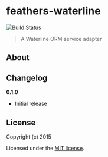 # feathers-waterline

[![Build Status](https://travis-ci.org/feathersjs/feathers-waterline.png?branch=master)](https://travis-ci.org/feathersjs/feathers-waterline)

> A Waterline ORM service adapter

## About


## Changelog

__0.1.0__

- Initial release

## License

Copyright (c) 2015

Licensed under the [MIT license](LICENSE).
